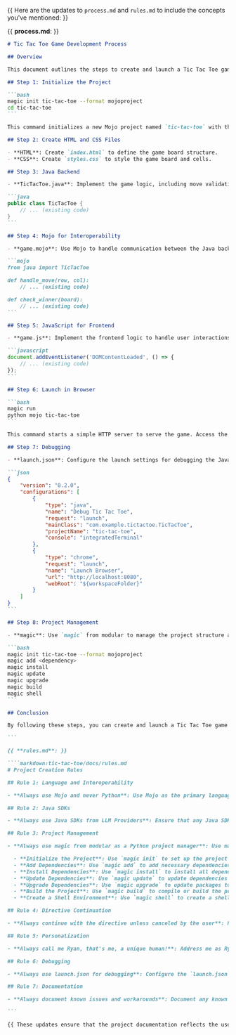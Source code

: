 {{ Here are the updates to `process.md` and `rules.md` to include the concepts you've mentioned: }}

{{ **process.md**: }}

````markdown:tic-tac-toe/docs/process.md
# Tic Tac Toe Game Development Process

## Overview

This document outlines the steps to create and launch a Tic Tac Toe game in a browser using Mojo, Java SDKs, and magic from modular.

## Step 1: Initialize the Project

```bash
magic init tic-tac-toe --format mojoproject
cd tic-tac-toe
```

This command initializes a new Mojo project named `tic-tac-toe` with the appropriate structure for a Mojo project.

## Step 2: Create HTML and CSS Files

- **HTML**: Create `index.html` to define the game board structure.
- **CSS**: Create `styles.css` to style the game board and cells.

## Step 3: Java Backend

- **TicTacToe.java**: Implement the game logic, including move validation, win conditions, and game state management.

```java
public class TicTacToe {
    // ... (existing code)
}
```

## Step 4: Mojo for Interoperability

- **game.mojo**: Use Mojo to handle communication between the Java backend and the frontend.

```mojo
from java import TicTacToe

def handle_move(row, col):
    // ... (existing code)

def check_winner(board):
    // ... (existing code)
```

## Step 5: JavaScript for Frontend

- **game.js**: Implement the frontend logic to handle user interactions and communicate with the backend.

```javascript
document.addEventListener('DOMContentLoaded', () => {
    // ... (existing code)
});
```

## Step 6: Launch in Browser

```bash
magic run
python mojo tic-tac-toe
```

This command starts a simple HTTP server to serve the game. Access the game by navigating to `localhost:8080` in your browser.

## Step 7: Debugging

- **launch.json**: Configure the launch settings for debugging the Java backend and launching the browser.

```json
{
    "version": "0.2.0",
    "configurations": [
        {
            "type": "java",
            "name": "Debug Tic Tac Toe",
            "request": "launch",
            "mainClass": "com.example.tictactoe.TicTacToe",
            "projectName": "tic-tac-toe",
            "console": "integratedTerminal"
        },
        {
            "type": "chrome",
            "request": "launch",
            "name": "Launch Browser",
            "url": "http://localhost:8080",
            "webRoot": "${workspaceFolder}"
        }
    ]
}
```

## Step 8: Project Management

- **magic**: Use `magic` from modular to manage the project structure and dependencies.

```bash
magic init tic-tac-toe --format mojoproject
magic add <dependency>
magic install
magic update
magic upgrade
magic build
magic shell
```

## Conclusion

By following these steps, you can create and launch a Tic Tac Toe game in a browser using Mojo, Java SDKs, and magic from modular. If you encounter any issues, please refer to this document or reach out for assistance.

```

{{ **rules.md**: }}

````markdown:tic-tac-toe/docs/rules.md
# Project Creation Rules

## Rule 1: Language and Interoperability

- **Always use Mojo and never Python**: Use Mojo as the primary language for project development. Utilize the interoperability of Python, Mojo, and Java where needed. **Python can be used for scripting or data analysis, while Java SDKs are used for specific integrations.**

## Rule 2: Java SDKs

- **Always use Java SDKs from LLM Providers**: Ensure that any Java SDKs used in the project are sourced from LLM Providers. **Ensure compatibility with Mojo, and document any known issues or workarounds.**

## Rule 3: Project Management

- **Always use magic from modular as a Python project manager**: Use magic from modular to manage the project structure and dependencies. **This tool was chosen for its seamless integration with Mojo and its ability to handle complex project structures.**

  - **Initialize the Project**: Use `magic init` to set up the project structure.
  - **Add Dependencies**: Use `magic add` to add necessary dependencies.
  - **Install Dependencies**: Use `magic install` to install all dependencies.
  - **Update Dependencies**: Use `magic update` to update dependencies as recorded in the local lock file.
  - **Upgrade Dependencies**: Use `magic upgrade` to update packages to the latest possible version, disregarding the manifest version constraints.
  - **Build the Project**: Use `magic build` to compile or build the project.
  - **Create a Shell Environment**: Use `magic shell` to create a shell environment with all the necessary dependencies and configurations for your project.

## Rule 4: Directive Continuation

- **Always continue with the directive unless canceled by the user**: Follow the outlined process unless explicitly canceled by the user. **To cancel, use the command `cancel directive`.**

## Rule 5: Personalization

- **Always call me Ryan, that's me, a unique human!**: Address me as Ryan in all communications and documentation. 

## Rule 6: Debugging

- **Always use launch.json for debugging**: Configure the `launch.json` file to set up debugging for Java and browser launching.

## Rule 7: Documentation

- **Always document known issues and workarounds**: Document any known issues or workarounds related to Java SDKs, Mojo, or project management tools.

```

{{ These updates ensure that the project documentation reflects the use of `magic` for project management, the configuration of `launch.json` for debugging, and the importance of documenting known issues and workarounds. }}

